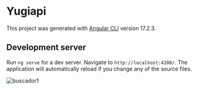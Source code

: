 # Yugiapi

This project was generated with [Angular CLI](https://github.com/angular/angular-cli) version 17.2.3.

## Development server

Run `ng serve` for a dev server. Navigate to `http://localhost:4200/`. The application will automatically reload if you change any of the source files.

![buscador1](https://github.com/user-attachments/assets/f5c34c5b-8ed2-435a-8642-a66914e96c88)
